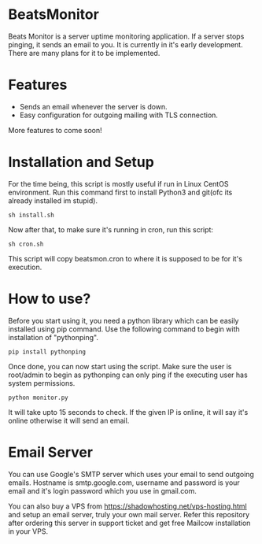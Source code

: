 # BeatsMonitor
Beats Monitor is a server uptime monitoring application. If a server stops pinging, it sends an email to you. It is currently in it's early development. There are many plans for it to be implemented.
# Features
 - Sends an email whenever the server is down.
 - Easy configuration for outgoing mailing with TLS connection.

More features to come soon!

# Installation and Setup
For the time being, this script is mostly useful if run in Linux CentOS environment. Run this command first to install Python3 and git(ofc its already installed im stupid).

`sh install.sh`

Now after that, to make sure it's running in cron, run this script:

`sh cron.sh`

This script will copy beatsmon.cron to where it is supposed to be for it's execution.

# How to use?
Before you start using it, you need a python library which can be easily installed using pip command. Use the following command to begin with installation of "pythonping".

`pip install pythonping`

Once done, you can now start using the script. Make sure the user is root/admin to begin as pythonping can only ping if the executing user has system permissions.

`python monitor.py`

It will take upto 15 seconds to check. If the given IP is online, it will say it's online otherwise it will send an email. 
# Email Server
You can use Google's SMTP server which uses your email to send outgoing emails. Hostname is smtp.google.com, username and password is your email and it's login password which you use in gmail.com. 

You can also buy a VPS from https://shadowhosting.net/vps-hosting.html and setup an email server, truly your own mail server. Refer this repository after ordering this server in support ticket and get free Mailcow installation in your VPS.

